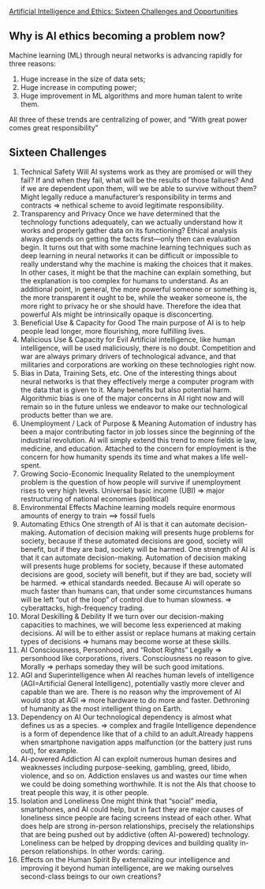 [Artificial Intelligence and Ethics: Sixteen Challenges and Opportunities](https://www.scu.edu/ethics/all-about-ethics/artificial-intelligence-and-ethics-sixteen-challenges-and-opportunities/)

## Why is AI ethics becoming a problem now?
Machine learning (ML) through neural networks is advancing rapidly for three reasons:
1. Huge increase in the size of data sets; 
2. Huge increase in computing power;
3. Huge improvement in ML algorithms and more human talent to write them.
   
All three of these trends are centralizing of power, and “With great power comes great responsibility”

## Sixteen Challenges
1. Technical Safety
   Will AI systems work as they are promised or will they fail? If and when they fail, what will be the results of those failures? And if we are dependent upon them, will we be able to survive without them?
   Might legally reduce a manufacturer’s responsibility in terms and contracts => nethical scheme to avoid legitimate responsibility.
2. Transparency and Privacy
   Once we have determined that the technology functions adequately, can we actually understand how it works and properly gather data on its functioning? Ethical analysis always depends on getting the facts first—only then can evaluation begin.
   It turns out that with some machine learning techniques such as deep learning in neural networks it can be difficult or impossible to really understand why the machine is making the choices that it makes. In other cases, it might be that the machine can explain something, but the explanation is too complex for humans to understand.
   As an additional point, in general, the more powerful someone or something is, the more transparent it ought to be, while the weaker someone is, the more right to privacy he or she should have. Therefore the idea that powerful AIs might be intrinsically opaque is disconcerting.
3. Beneficial Use & Capacity for Good
   The main purpose of AI is to help people lead longer, more flourishing, more fulfilling lives.
4. Malicious Use & Capacity for Evil
   Artificial intelligence, like human intelligence, will be used maliciously, there is no doubt.
   Competition and war are always primary drivers of technological advance, and that militaries and corporations are working on these technologies right now.
5. Bias in Data, Training Sets, etc.
   One of the interesting things about neural networks is that they effectively merge a computer program with the data that is given to it. Many benefits but also potential harm.
   Algorithmic bias is one of the major concerns in AI right now and will remain so in the future unless we endeavor to make our technological products better than we are.
6. Unemployment / Lack of Purpose & Meaning
   Automation of industry has been a major contributing factor in job losses since the beginning of the industrial revolution. AI will simply extend this trend to more fields ie law, medicine, and education.
   Attached to the concern for employment is the concern for how humanity spends its time and what makes a life well-spent.
7. Growing Socio-Economic Inequality
   Related to the unemployment problem is the question of how people will survive if unemployment rises to very high levels.
   Universal basic income (UBI) => major restructuring of national economies (political)
8. Environmental Effects
   Machine learning models require enormous amounts of energy to train ==> fossil fuels
9. Automating Ethics
    One strength of AI is that it can automate decision-making. Automation of decision making will presents huge problems for society, because if these automated decisions are good, society will benefit, but if they are bad, society will be harmed. 
    One strength of AI is that it can automate decision-making. Automation of decision making will presents huge problems for society, because if these automated decisions are good, society will benefit, but if they are bad, society will be harmed. => ethical standards needed.
    Because Ai will operate so much faster than humans can, that under some circumstances humans will be left “out of the loop” of control due to human slowness. => cyberattacks, high-frequency trading.
10. Moral Deskilling & Debility
    If we turn over our decision-making capacities to machines, we will become less experienced at making decisions. AI will be to either assist or replace humans at making certain types of decisions => humans may become worse at these skills.
11. AI Consciousness, Personhood, and “Robot Rights”
    Legally => personhood like corporations, rivers. Consciousness no reason to give.
    Morally => perhaps someday they will be such good imitations.
12. AGI and Superintelligence
    when AI reaches human levels of intelligence (AGI=Artificial General Intelligenc), potentially vastly more clever and capable than we are.
    There is no reason why the improvement of AI would stop at AGI => more hardware to do more and faster. Dethroning of humanity as the most intelligent thing on Earth.
13. Dependency on AI
    Our technological dependency is almost what defines us as a species. => complex and fragile
    Intelligence dependence is a form of dependence like that of a child to an adult.Already happens when smartphone navigation apps malfunction (or the battery just runs out), for example.
14. AI-powered Addiction
    AI can exploit numerous human desires and weaknesses including purpose-seeking, gambling, greed, libido, violence, and so on. Addiction enslaves us and wastes our time when we could be doing something worthwhile. It is not the AIs that choose to treat people this way, it is other people.
15. Isolation and Loneliness
    One might think that “social” media, smartphones, and AI could help, but in fact they are major causes of loneliness since people are facing screens instead of each other. What does help are strong in-person relationships, precisely the relationships that are being pushed out by addictive (often AI-powered) technology. Loneliness can be helped by dropping devices and building quality in-person relationships. In other words: caring.
16. Effects on the Human Spirit
    By externalizing our intelligence and improving it beyond human intelligence, are we making ourselves second-class beings to our own creations?
